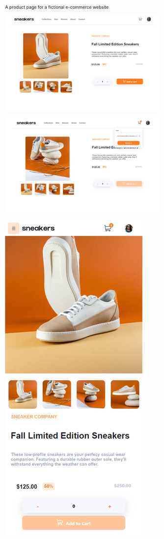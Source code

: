 A product page for a fictional e-commerce website

![Desktop preview](https://github.com/kabocha23/Ecommerce-Product-Page/blob/main/src/images/sneakers.png)

![Desktop preview](https://github.com/kabocha23/Ecommerce-Product-Page/blob/main/src/images/sneakers2.png)

![Desktop preview](https://github.com/kabocha23/Ecommerce-Product-Page/blob/main/src/images/sneakers-mobile.png)
